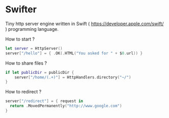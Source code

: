 Swifter
=======

Tiny http server engine written in Swift ( https://developer.apple.com/swift/ ) programming language.

How to start ?
```swift
let server = HttpServer()
server["/hello"] = { .OK(.HTML("You asked for " + $0.url)) }
```
How to share files ? 
```swift
if let publicDir = publicDir {
    server["/home/(.+)"] = HttpHandlers.directory("~/")
}
```
How to redirect ?
```swift
server["/redirect"] = { request in
  return .MovedPermanently("http://www.google.com")
}
```


